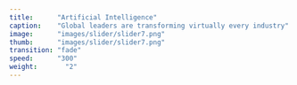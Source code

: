 ```yaml
---
title:      "Artificial Intelligence"
caption:    "Global leaders are transforming virtually every industry"
image:      "images/slider/slider7.png"
thumb:      "images/slider/slider7.png"
transition: "fade"
speed:      "300"
weight:       "2"
---
```

